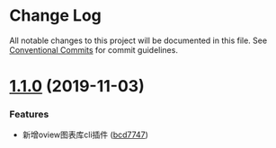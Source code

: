 # Change Log

All notable changes to this project will be documented in this file.
See [Conventional Commits](https://conventionalcommits.org) for commit guidelines.

# [1.1.0](https://github.com/MrGaoGang/lucky_tools/compare/vue-cli-plugin-oview@1.1.0...vue-cli-plugin-oview@1.1.0) (2019-11-03)


### Features

* 新增oview图表库cli插件 ([bcd7747](https://github.com/MrGaoGang/lucky_tools/commit/bcd7747))
